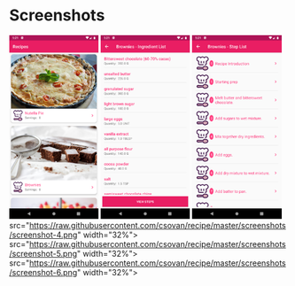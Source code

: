# Screenshots
<img src="https://raw.githubusercontent.com/csovan/recipe/master/screenshots/screenshot-1.png" width="32%"> <img src="https://raw.githubusercontent.com/csovan/recipe/master/screenshots/screenshot-2.png" width="32%"> <img src="https://raw.githubusercontent.com/csovan/recipe/master/screenshots/screenshot-3.png" width="32%"> src="https://raw.githubusercontent.com/csovan/recipe/master/screenshots/screenshot-4.png" width="32%"> src="https://raw.githubusercontent.com/csovan/recipe/master/screenshots/screenshot-5.png" width="32%"> src="https://raw.githubusercontent.com/csovan/recipe/master/screenshots/screenshot-6.png" width="32%">
